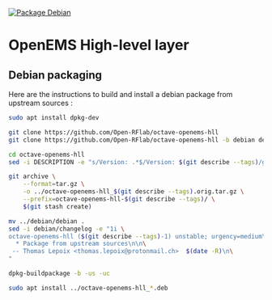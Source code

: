 [![Package Debian](https://img.shields.io/github/workflow/status/Open-RFlab/octave-openems-hll/Release%20Debian?label=package&logo=debian)](https://build.opensuse.org/package/show/home:thomaslepoix:open-rflab/octave-openems-hll)

# OpenEMS High-level layer

## Debian packaging

Here are the instructions to build and install a debian package from upstream sources :

```sh
sudo apt install dpkg-dev

git clone https://github.com/Open-RFlab/octave-openems-hll
git clone https://github.com/Open-RFlab/octave-openems-hll -b debian debian --depth 1

cd octave-openems-hll
sed -i DESCRIPTION -e "s/Version: .*$/Version: $(git describe --tags)/g"

git archive \
	--format=tar.gz \
	-o ../octave-openems-hll_$(git describe --tags).orig.tar.gz \
	--prefix=octave-openems-hll-$(git describe --tags)/ \
	$(git stash create)

mv ../debian/debian .
sed -i debian/changelog -e "1i \
octave-openems-hll ($(git describe --tags)-1) unstable; urgency=medium\n\n\
  * Package from upstream sources\n\n\
 -- Thomas Lepoix <thomas.lepoix@protonmail.ch>  $(date -R)\n\
"

dpkg-buildpackage -b -us -uc

sudo apt install ../octave-openems-hll_*.deb
```
